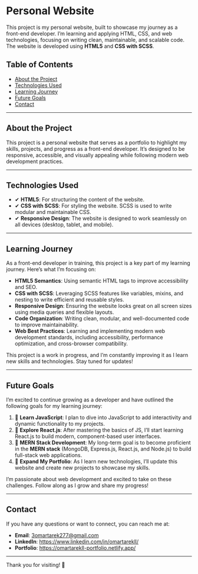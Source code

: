 # Personal Website 

This project is my personal website, built to showcase my journey as a front-end developer. I’m learning and applying HTML, CSS, and web technologies, focusing on writing clean, maintainable, and scalable code. The website is developed using **HTML5** and **CSS with SCSS**.

## Table of Contents
- [About the Project](#about-the-project)
- [Technologies Used](#technologies-used)
- [Learning Journey](#learning-journey)
- [Future Goals](#future-goals)
- [Contact](#contact)

---

## About the Project 

This project is a personal website that serves as a portfolio to highlight my skills, projects, and progress as a front-end developer. It’s designed to be responsive, accessible, and visually appealing while following modern web development practices.

---

## Technologies Used 

- ✔ **HTML5**: For structuring the content of the website.
- ✔ **CSS with SCSS**: For styling the website. SCSS is used to write modular and maintainable CSS.
- ✔ **Responsive Design**: The website is designed to work seamlessly on all devices (desktop, tablet, and mobile).

---

## Learning Journey

As a front-end developer in training, this project is a key part of my learning journey. Here’s what I’m focusing on:

- **HTML5 Semantics**: Using semantic HTML tags to improve accessibility and SEO.
- **CSS with SCSS**: Leveraging SCSS features like variables, mixins, and nesting to write efficient and reusable styles.
- **Responsive Design**: Ensuring the website looks great on all screen sizes using media queries and flexible layouts.
- **Code Organization**: Writing clean, modular, and well-documented code to improve maintainability.
- **Web Best Practices**: Learning and implementing modern web development standards, including accessibility, performance optimization, and cross-browser compatibility.

This project is a work in progress, and I’m constantly improving it as I learn new skills and technologies. Stay tuned for updates!

---

## Future Goals

I’m excited to continue growing as a developer and have outlined the following goals for my learning journey:

1. 🎯 **Learn JavaScript**: I plan to dive into JavaScript to add interactivity and dynamic functionality to my projects.
2. 🎯 **Explore React.js**: After mastering the basics of JS, I’ll start learning React.js to build modern, component-based user interfaces.
3. 🎯 **MERN Stack Development**: My long-term goal is to become proficient in the **MERN stack** (MongoDB, Express.js, React.js, and Node.js) to build full-stack web applications.
4. 🎯 **Expand My Portfolio**: As I learn new technologies, I’ll update this website and create new projects to showcase my skills.

I’m passionate about web development and excited to take on these challenges. Follow along as I grow and share my progress!

---

## Contact

If you have any questions or want to connect, you can reach me at:

- **Email**: 3omartarek277@gmail.com
- **LinkedIn**: https://www.linkedin.com/in/omartarekll/
- **Portfolio**: https://omartarekll-portfolio.netlify.app/

---

Thank you for visiting! 🚀
